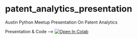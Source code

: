 # patent_analytics_presentation
Austin Python Meetup Presentation On Patent Analytics


Presentation & Code --> <a href="
https://colab.research.google.com/github/rcmckee/patent_analytics_presentation/blob/master/Web_Scraping_and_Patent_Analytics_Presentation.ipynb" target="_parent"><img src="https://camo.githubusercontent.com/52feade06f2fecbf006889a904d221e6a730c194/68747470733a2f2f636f6c61622e72657365617263682e676f6f676c652e636f6d2f6173736574732f636f6c61622d62616467652e737667" alt="Open In Colab" data-canonical-src="https://colab.research.google.com/assets/colab-badge.svg"></a>

